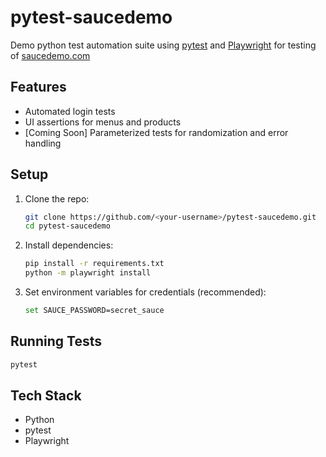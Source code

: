 # pytest-saucedemo

Demo python test automation suite using [pytest](https://pytest.org/) and [Playwright](https://playwright.dev/python/) for testing of [saucedemo.com](https://www.saucedemo.com/)

## Features
 - Automated login tests
 - UI assertions for menus and products
 - [Coming Soon] Parameterized tests for randomization and error handling

## Setup 

1. Clone the repo:
    ```sh
    git clone https://github.com/<your-username>/pytest-saucedemo.git
    cd pytest-saucedemo
    ```

2. Install dependencies:
    ```sh
    pip install -r requirements.txt
    python -m playwright install
    ```

3. Set environment variables for credentials (recommended):
    ```sh
    set SAUCE_PASSWORD=secret_sauce
    ```

## Running Tests

```sh
pytest
```

## Tech Stack

- Python
- pytest
- Playwright
